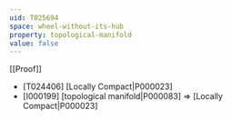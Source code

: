 ```yaml
---
uid: T025694
space: wheel-without-its-hub
property: topological-manifold
value: false
---
```

[[Proof]]

* [T024406] [Locally Compact|P000023]
* [I000199] [topological manifold|P000083] => [Locally Compact|P000023]

